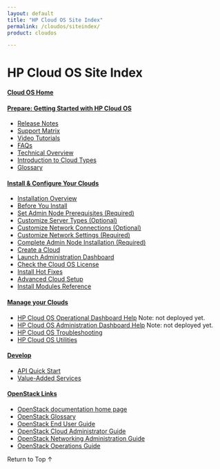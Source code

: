 ```yaml
---
layout: default
title: "HP Cloud OS Site Index"
permalink: /cloudos/siteindex/
product: cloudos

---
```


<a name="_top"> </a>

<script>

function PageRefresh {
onLoad="window.refresh"
}

PageRefresh();

</script>


# HP Cloud OS Site Index

#### [Cloud OS Home](/cloudos/)

#### [Prepare: Getting Started with HP Cloud OS](/cloudos/prepare/)

 * [Release Notes](/cloudos/releasenotes/) 
 * [Support Matrix](/cloudos/supportmatrix/) 
 * [Video Tutorials](/cloudos/videos/) 
 * [FAQs](/cloudos/faqs/)  
 * [Technical Overview](/cloudos/overview/)  
 * [Introduction to Cloud Types](/cloudos/cloudtypes/) 
 * [Glossary](/cloudos/glossary/)

#### [Install &amp; Configure Your Clouds](/cloudos/install/)

 * [Installation Overview](/cloudos/install/overview/)
 * [Before You Install](/cloudos/install/before-you-install/)
 * [Set Admin Node Prerequisites (Required)](/cloudos/install/admin-node-prerequisites/)
 * [Customize Server Types (Optional)](/cloudos/install/customize-server-types/)
 * [Customize Network Connections (Optional)](/cloudos/install/customize-network-connections/)
 * [Customize Network Settings (Required)](/cloudos/install/customize-network-settings/)
 * [Complete Admin Node Installation (Required)](/cloudos/install/complete-admin-node-installation/)
 * [Create a Cloud](/cloudos/install/create-cloud/) 
 * [Launch Administration Dashboard](/cloudos/install/launch-admin-dashboard/)
 * [Check the Cloud OS License](/cloudos/install/license/)
 * [Install Hot Fixes](/cloudos/install/hot-fixes/)
 * [Advanced Cloud Setup](/cloudos/install/advanced-cloud-setup/)
 * [Install Modules Reference](/cloudos/install/install-modules-reference/)

#### [Manage your Clouds](/cloudos/manage/)

* [HP Cloud OS Operational Dashboard Help](http://docs.hpcloud.com/cloudos/operational-dashboard/index.htm)  Note: not deployed yet.
* [HP Cloud OS Administration Dashboard Help](http://docs.hpcloud.com/cloudos/admin-dashboard/index.htm)  Note: not deployed yet.
* [HP Cloud OS Troubleshooting](/cloudos/troubleshooting/) 
* [HP Cloud OS Utilities](/cloudos/utilities/)

#### [Develop](/cloudos/develop/)

 * [API Quick Start](/cloudos/api/quickstart/)
 * [Value-Added Services](/cloudos/api/services/)   
 
#### [OpenStack Links](/cloudos/openstack/)
 
 * [OpenStack documentation home page](http://docs.openstack.org/)
 * [OpenStack Glossary](http://docs.openstack.org/glossary/content/glossary.html)
 * [OpenStack End User Guide](http://docs.openstack.org/user-guide/content/index.html)
 * [OpenStack Cloud Administrator Guide](http://docs.openstack.org/trunk/openstack-compute/admin/content/index.html)
 * [OpenStack Networking Administration Guide](http://docs.openstack.org/trunk/openstack-network/admin/content/index.html)
 * [OpenStack Operations Guide](http://docs.openstack.org/trunk/openstack-ops/content/index.html)
 
<a href="#_top" style="padding:14px 0px 14px 0px; text-decoration: none;"> Return to Top &#8593; </a>
 